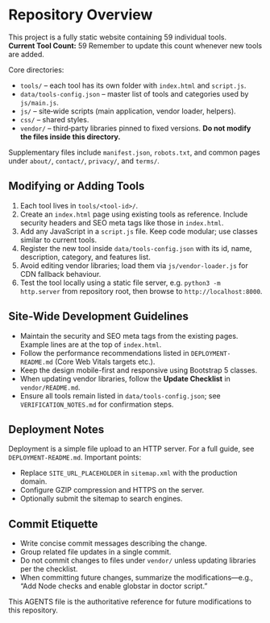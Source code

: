 # Repository Overview

This project is a fully static website containing 59 individual tools.  
**Current Tool Count:** 59
Remember to update this count whenever new tools are added.

Core directories:

- `tools/` – each tool has its own folder with `index.html` and `script.js`.
- `data/tools-config.json` – master list of tools and categories used by `js/main.js`.
- `js/` – site‑wide scripts (main application, vendor loader, helpers).
- `css/` – shared styles.
- `vendor/` – third‑party libraries pinned to fixed versions. **Do not modify the files inside this directory.**

Supplementary files include `manifest.json`, `robots.txt`, and common pages under `about/`, `contact/`, `privacy/`, and `terms/`.

## Modifying or Adding Tools

1. Each tool lives in `tools/<tool-id>/`.
2. Create an `index.html` page using existing tools as reference. Include security headers and SEO meta tags like those in `index.html`.
3. Add any JavaScript in a `script.js` file. Keep code modular; use classes similar to current tools.
4. Register the new tool inside `data/tools-config.json` with its id, name, description, category, and features list.
5. Avoid editing vendor libraries; load them via `js/vendor-loader.js` for CDN fallback behaviour.
6. Test the tool locally using a static file server, e.g. `python3 -m http.server` from repository root, then browse to `http://localhost:8000`.

## Site-Wide Development Guidelines

- Maintain the security and SEO meta tags from the existing pages. Example lines are at the top of `index.html`.
- Follow the performance recommendations listed in `DEPLOYMENT-README.md` (Core Web Vitals targets etc.).
- Keep the design mobile-first and responsive using Bootstrap 5 classes.
- When updating vendor libraries, follow the **Update Checklist** in `vendor/README.md`.
- Ensure all tools remain listed in `data/tools-config.json`; see `VERIFICATION_NOTES.md` for confirmation steps.

## Deployment Notes

Deployment is a simple file upload to an HTTP server. For a full guide, see `DEPLOYMENT-README.md`. Important points:
- Replace `SITE_URL_PLACEHOLDER` in `sitemap.xml` with the production domain.
- Configure GZIP compression and HTTPS on the server.
- Optionally submit the sitemap to search engines.

## Commit Etiquette

- Write concise commit messages describing the change.
- Group related file updates in a single commit.
- Do not commit changes to files under `vendor/` unless updating libraries per the checklist.
- When committing future changes, summarize the modifications—e.g., “Add Node checks and enable globstar in doctor script.”

This AGENTS file is the authoritative reference for future modifications to this repository.
